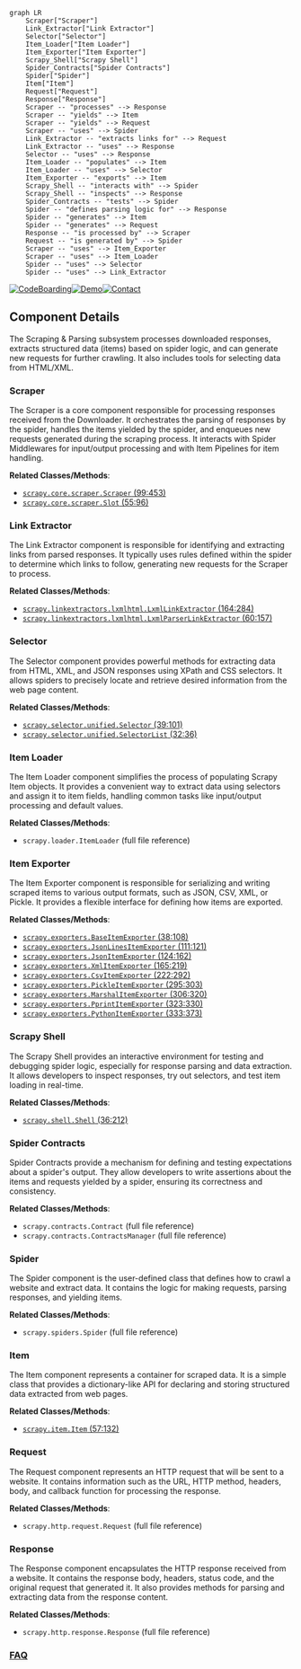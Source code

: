 ```mermaid
graph LR
    Scraper["Scraper"]
    Link_Extractor["Link Extractor"]
    Selector["Selector"]
    Item_Loader["Item Loader"]
    Item_Exporter["Item Exporter"]
    Scrapy_Shell["Scrapy Shell"]
    Spider_Contracts["Spider Contracts"]
    Spider["Spider"]
    Item["Item"]
    Request["Request"]
    Response["Response"]
    Scraper -- "processes" --> Response
    Scraper -- "yields" --> Item
    Scraper -- "yields" --> Request
    Scraper -- "uses" --> Spider
    Link_Extractor -- "extracts links for" --> Request
    Link_Extractor -- "uses" --> Response
    Selector -- "uses" --> Response
    Item_Loader -- "populates" --> Item
    Item_Loader -- "uses" --> Selector
    Item_Exporter -- "exports" --> Item
    Scrapy_Shell -- "interacts with" --> Spider
    Scrapy_Shell -- "inspects" --> Response
    Spider_Contracts -- "tests" --> Spider
    Spider -- "defines parsing logic for" --> Response
    Spider -- "generates" --> Item
    Spider -- "generates" --> Request
    Response -- "is processed by" --> Scraper
    Request -- "is generated by" --> Spider
    Scraper -- "uses" --> Item_Exporter
    Scraper -- "uses" --> Item_Loader
    Spider -- "uses" --> Selector
    Spider -- "uses" --> Link_Extractor
```
[![CodeBoarding](https://img.shields.io/badge/Generated%20by-CodeBoarding-9cf?style=flat-square)](https://github.com/CodeBoarding/CodeBoarding)[![Demo](https://img.shields.io/badge/Try%20our-Demo-blue?style=flat-square)](https://www.codeboarding.org/demo)[![Contact](https://img.shields.io/badge/Contact%20us%20-%20contact@codeboarding.org-lightgrey?style=flat-square)](mailto:contact@codeboarding.org)

## Component Details

The Scraping & Parsing subsystem processes downloaded responses, extracts structured data (items) based on spider logic, and can generate new requests for further crawling. It also includes tools for selecting data from HTML/XML.

### Scraper
The Scraper is a core component responsible for processing responses received from the Downloader. It orchestrates the parsing of responses by the spider, handles the items yielded by the spider, and enqueues new requests generated during the scraping process. It interacts with Spider Middlewares for input/output processing and with Item Pipelines for item handling.


**Related Classes/Methods**:

- <a href="https://github.com/scrapy/scrapy/blob/master/scrapy/core/scraper.py#L99-L453" target="_blank" rel="noopener noreferrer">`scrapy.core.scraper.Scraper` (99:453)</a>
- <a href="https://github.com/scrapy/scrapy/blob/master/scrapy/core/scraper.py#L55-L96" target="_blank" rel="noopener noreferrer">`scrapy.core.scraper.Slot` (55:96)</a>


### Link Extractor
The Link Extractor component is responsible for identifying and extracting links from parsed responses. It typically uses rules defined within the spider to determine which links to follow, generating new requests for the Scraper to process.


**Related Classes/Methods**:

- <a href="https://github.com/scrapy/scrapy/blob/master/scrapy/linkextractors/lxmlhtml.py#L164-L284" target="_blank" rel="noopener noreferrer">`scrapy.linkextractors.lxmlhtml.LxmlLinkExtractor` (164:284)</a>
- <a href="https://github.com/scrapy/scrapy/blob/master/scrapy/linkextractors/lxmlhtml.py#L60-L157" target="_blank" rel="noopener noreferrer">`scrapy.linkextractors.lxmlhtml.LxmlParserLinkExtractor` (60:157)</a>


### Selector
The Selector component provides powerful methods for extracting data from HTML, XML, and JSON responses using XPath and CSS selectors. It allows spiders to precisely locate and retrieve desired information from the web page content.


**Related Classes/Methods**:

- <a href="https://github.com/scrapy/scrapy/blob/master/scrapy/selector/unified.py#L39-L101" target="_blank" rel="noopener noreferrer">`scrapy.selector.unified.Selector` (39:101)</a>
- <a href="https://github.com/scrapy/scrapy/blob/master/scrapy/selector/unified.py#L32-L36" target="_blank" rel="noopener noreferrer">`scrapy.selector.unified.SelectorList` (32:36)</a>


### Item Loader
The Item Loader component simplifies the process of populating Scrapy Item objects. It provides a convenient way to extract data using selectors and assign it to item fields, handling common tasks like input/output processing and default values.


**Related Classes/Methods**:

- `scrapy.loader.ItemLoader` (full file reference)


### Item Exporter
The Item Exporter component is responsible for serializing and writing scraped items to various output formats, such as JSON, CSV, XML, or Pickle. It provides a flexible interface for defining how items are exported.


**Related Classes/Methods**:

- <a href="https://github.com/scrapy/scrapy/blob/master/scrapy/exporters.py#L38-L108" target="_blank" rel="noopener noreferrer">`scrapy.exporters.BaseItemExporter` (38:108)</a>
- <a href="https://github.com/scrapy/scrapy/blob/master/scrapy/exporters.py#L111-L121" target="_blank" rel="noopener noreferrer">`scrapy.exporters.JsonLinesItemExporter` (111:121)</a>
- <a href="https://github.com/scrapy/scrapy/blob/master/scrapy/exporters.py#L124-L162" target="_blank" rel="noopener noreferrer">`scrapy.exporters.JsonItemExporter` (124:162)</a>
- <a href="https://github.com/scrapy/scrapy/blob/master/scrapy/exporters.py#L165-L219" target="_blank" rel="noopener noreferrer">`scrapy.exporters.XmlItemExporter` (165:219)</a>
- <a href="https://github.com/scrapy/scrapy/blob/master/scrapy/exporters.py#L222-L292" target="_blank" rel="noopener noreferrer">`scrapy.exporters.CsvItemExporter` (222:292)</a>
- <a href="https://github.com/scrapy/scrapy/blob/master/scrapy/exporters.py#L295-L303" target="_blank" rel="noopener noreferrer">`scrapy.exporters.PickleItemExporter` (295:303)</a>
- <a href="https://github.com/scrapy/scrapy/blob/master/scrapy/exporters.py#L306-L320" target="_blank" rel="noopener noreferrer">`scrapy.exporters.MarshalItemExporter` (306:320)</a>
- <a href="https://github.com/scrapy/scrapy/blob/master/scrapy/exporters.py#L323-L330" target="_blank" rel="noopener noreferrer">`scrapy.exporters.PprintItemExporter` (323:330)</a>
- <a href="https://github.com/scrapy/scrapy/blob/master/scrapy/exporters.py#L333-L373" target="_blank" rel="noopener noreferrer">`scrapy.exporters.PythonItemExporter` (333:373)</a>


### Scrapy Shell
The Scrapy Shell provides an interactive environment for testing and debugging spider logic, especially for response parsing and data extraction. It allows developers to inspect responses, try out selectors, and test item loading in real-time.


**Related Classes/Methods**:

- <a href="https://github.com/scrapy/scrapy/blob/master/scrapy/shell.py#L36-L212" target="_blank" rel="noopener noreferrer">`scrapy.shell.Shell` (36:212)</a>


### Spider Contracts
Spider Contracts provide a mechanism for defining and testing expectations about a spider's output. They allow developers to write assertions about the items and requests yielded by a spider, ensuring its correctness and consistency.


**Related Classes/Methods**:

- `scrapy.contracts.Contract` (full file reference)
- `scrapy.contracts.ContractsManager` (full file reference)


### Spider
The Spider component is the user-defined class that defines how to crawl a website and extract data. It contains the logic for making requests, parsing responses, and yielding items.


**Related Classes/Methods**:

- `scrapy.spiders.Spider` (full file reference)


### Item
The Item component represents a container for scraped data. It is a simple class that provides a dictionary-like API for declaring and storing structured data extracted from web pages.


**Related Classes/Methods**:

- <a href="https://github.com/scrapy/scrapy/blob/master/scrapy/item.py#L57-L132" target="_blank" rel="noopener noreferrer">`scrapy.item.Item` (57:132)</a>


### Request
The Request component represents an HTTP request that will be sent to a website. It contains information such as the URL, HTTP method, headers, body, and callback function for processing the response.


**Related Classes/Methods**:

- `scrapy.http.request.Request` (full file reference)


### Response
The Response component encapsulates the HTTP response received from a website. It contains the response body, headers, status code, and the original request that generated it. It also provides methods for parsing and extracting data from the response content.


**Related Classes/Methods**:

- `scrapy.http.response.Response` (full file reference)




### [FAQ](https://github.com/CodeBoarding/GeneratedOnBoardings/tree/main?tab=readme-ov-file#faq)
